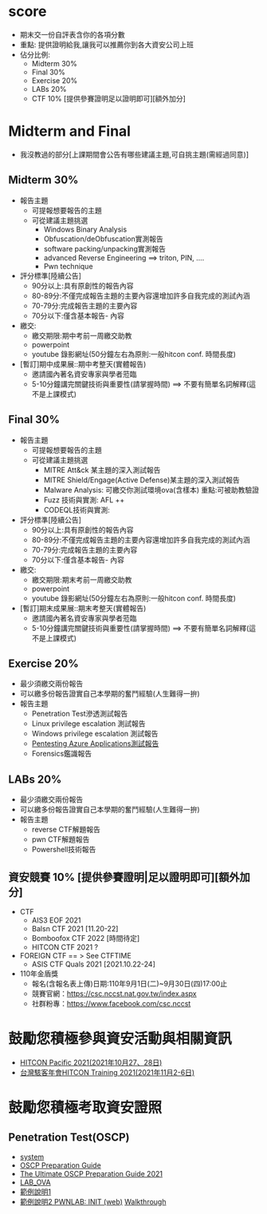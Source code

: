 # score 
- 期末交一份自評表含你的各項分數
- 重點: 提供證明給我,讓我可以推薦你到各大資安公司上班
- 佔分比例:
  - Midterm 30%
  - Final 30%
  - Exercise 20%
  - LABs 20%
  - CTF 10% [提供參賽證明足以證明即可][額外加分]


# Midterm and Final

- 我沒教過的部分[上課期間會公告有哪些建議主題,可自挑主題(需經過同意)]

## Midterm  30%
- 報告主題
  - 可提報想要報告的主題
  - 可從建議主題挑選
    - Windows Binary Analysis
    - Obfuscation/deObfuscation實測報告
    - software packing/unpacking實測報告
    - advanced Reverse Engineering ==> triton, PIN, .... 
    - Pwn technique
- 評分標準[陸續公告]
  - 90分以上:具有原創性的報告內容
  - 80-89分:不僅完成報告主題的主要內容還增加許多自我完成的測試內涵
  - 70-79分:完成報告主題的主要內容
  - 70分以下:僅含基本報告- 內容
- 繳交:
  - 繳交期限:期中考前一周繳交助教
  - powerpoint
  - youtube 錄影網址(50分鐘左右為原則:一般hitcon conf. 時間長度)
- [暫訂]期中成果展::期中考整天(實體報告)
  - 邀請國內著名資安專家與學者蒞臨
  - 5-10分鐘講完關鍵技術與重要性(請掌握時間) ==> 不要有簡單名詞解釋(這不是上課模式)

## Final  30%
- 報告主題
  - 可提報想要報告的主題
  - 可從建議主題挑選
    - MITRE Att&ck 某主題的深入測試報告
    - MITRE Shield/Engage(Active Defense)某主題的深入測試報告
    - Malware Analysis: 可繳交你測試環境ova(含樣本)  重點:可被助教驗證
    - Fuzz 技術與實測: AFL ++
    - CODEQL技術與實測: 
- 評分標準[陸續公告]
  - 90分以上:具有原創性的報告內容
  - 80-89分:不僅完成報告主題的主要內容還增加許多自我完成的測試內涵
  - 70-79分:完成報告主題的主要內容
  - 70分以下:僅含基本報告- 內容
- 繳交:
  - 繳交期限:期末考前一周繳交助教
  - powerpoint
  - youtube 錄影網址(50分鐘左右為原則:一般hitcon conf. 時間長度)
- [暫訂]期末成果展::期末考整天(實體報告)
  - 邀請國內著名資安專家與學者蒞臨
  - 5-10分鐘講完關鍵技術與重要性(請掌握時間) ==> 不要有簡單名詞解釋(這不是上課模式)

## Exercise 20%
- 最少須繳交兩份報告
- 可以繳多份報告證實自己本學期的奮鬥經驗(人生難得一拚)
- 報告主題
  - Penetration Test滲透測試報告
  - Linux privilege escalation 測試報告
  - Windows privilege escalation 測試報告
  - [Pentesting Azure Applications測試報告](https://www.books.com.tw/products/0010815310)
  - Forensics鑑識報告

## LABs 20%
- 最少須繳交兩份報告
- 可以繳多份報告證實自己本學期的奮鬥經驗(人生難得一拚)
- 報告主題
  - reverse CTF解題報告
  - pwn CTF解題報告
  - Powershell技術報告

## 資安競賽 10% [提供參賽證明|足以證明即可][額外加分]

- CTF 
  - AIS3 EOF 2021
  - Balsn CTF 2021 [11.20-22]
  - Bomboofox CTF 2022 [時間待定]
  - HITCON CTF 2021 ?
- FOREIGN CTF == > See CTFTIME
  - ASIS CTF Quals 2021 [2021.10.22-24]
- 110年金盾獎
  - 報名(含報名表上傳)日期:110年9月1日(二)~9月30日(四)17:00止
  - 競賽官網：https://csc.nccst.nat.gov.tw/index.aspx
  - 社群粉專：https://www.facebook.com/csc.nccst

# 鼓勵您積極參與資安活動與相關資訊

- [HITCON Pacific 2021(2021年10月27、28日)](https://cfp2021.hitcon.org/zh/)
- [台灣駭客年會HITCON Training 2021(2021年11月2-6日)](https://hitcon.kktix.cc/events/hitcon-training-2021)

# 鼓勵您積極考取資安證照
## Penetration Test(OSCP)
- [system](https://docs.google.com/spreadsheets/d/1dwSMIAPIam0PuRBkCiDI88pU3yzrqqHkDtBngUHNCw8/edit#gid=665299979)
- [OSCP Preparation Guide](https://blog.adithyanak.com/oscp-preparation-guide)
- [The Ultimate OSCP Preparation Guide 2021](https://www.youtube.com/watch?v=Wqkr5S1b9gA&t=379s)
- [LAB_OVA](https://github.com/Ne3o1/OSCP)
- [範例說明1](https://blog.razrsec.uk/basic-pentesting-1-walkthrough/)
- [範例說明2 PWNLAB: INIT (web)](https://www.vulnhub.com/entry/pwnlab-init,158/) [Walkthrough](https://noob2root.files.wordpress.com/2016/08/pwnlab-ctf.pdf)
